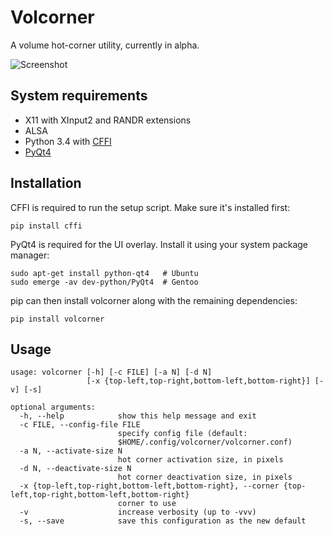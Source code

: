 Volcorner
=========

A volume hot-corner utility, currently in alpha.

![Screenshot](https://cloud.githubusercontent.com/assets/4196901/7334538/81ac5988-eb64-11e4-8db5-6a6065959d61.png)

System requirements
-------------------

* X11 with XInput2 and RANDR extensions
* ALSA
* Python 3.4 with [CFFI](http://cffi.readthedocs.org/en/latest/)
* [PyQt4](http://www.riverbankcomputing.com/software/pyqt/download)

Installation
------------

CFFI is required to run the setup script.  Make sure it's installed first:

    pip install cffi

PyQt4 is required for the UI overlay.  Install it using your system package manager:

    sudo apt-get install python-qt4   # Ubuntu
    sudo emerge -av dev-python/PyQt4  # Gentoo

pip can then install volcorner along with the remaining dependencies:

    pip install volcorner

Usage
-----

    usage: volcorner [-h] [-c FILE] [-a N] [-d N]
                     [-x {top-left,top-right,bottom-left,bottom-right}] [-v] [-s]

    optional arguments:
      -h, --help            show this help message and exit
      -c FILE, --config-file FILE
                            specify config file (default:
                            $HOME/.config/volcorner/volcorner.conf)
      -a N, --activate-size N
                            hot corner activation size, in pixels
      -d N, --deactivate-size N
                            hot corner deactivation size, in pixels
      -x {top-left,top-right,bottom-left,bottom-right}, --corner {top-left,top-right,bottom-left,bottom-right}
                            corner to use
      -v                    increase verbosity (up to -vvv)
      -s, --save            save this configuration as the new default
